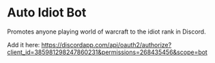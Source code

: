 # Auto Idiot Bot

Promotes anyone playing world of warcraft to the idiot rank in Discord.

Add it here: <https://discordapp.com/api/oauth2/authorize?client_id=385981298247860231&permissions=268435456&scope=bot>